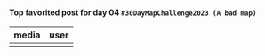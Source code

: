 #### Top favorited post for day 04 `#30DayMapChallenge2023 (A bad map)`
| media | user | 
|-------|------|
|  |  |